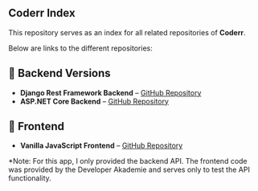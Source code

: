 ## Coderr Index

This repository serves as an index for all related repositories of **Coderr**. 

Below are links to the different repositories:

## 🚀 Backend Versions
- **Django Rest Framework Backend** – [GitHub Repository](https://github.com/mariuskas1/coderr_backend)
- **ASP.NET Core Backend** – [GitHub Repository](https://github.com/mariuskas1/CoderrAPI)

## 🎨 Frontend
- **Vanilla JavaScript Frontend** – [GitHub Repository](https://github.com/mariuskas1/coderr_frontend)

*Note: For this app, I only provided the backend API. The frontend code was provided by the Developer Akademie and serves only to test the API functionality.
